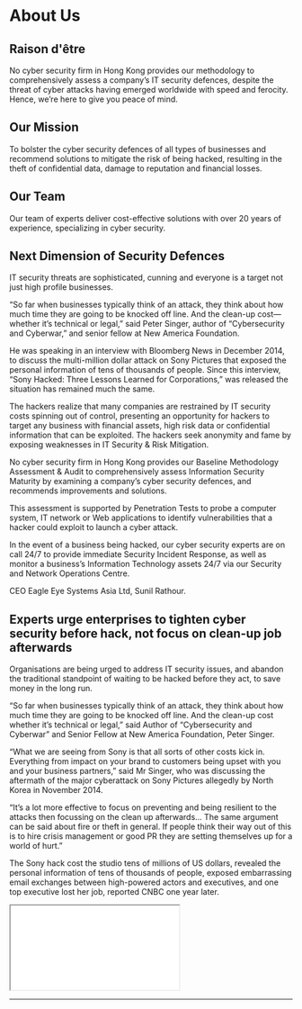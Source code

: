 About Us
========

Raison d'être
-------------

No cyber security firm in Hong Kong provides our methodology to comprehensively assess a company’s IT security defences, despite the threat of cyber attacks having emerged worldwide with speed and ferocity. Hence, we’re here to give you peace of mind.

Our Mission
-----------

To bolster the cyber security defences of all types of businesses and recommend solutions to mitigate the risk of being hacked, resulting in the theft of confidential data, damage to reputation and financial losses.

Our Team
--------

Our team of experts deliver cost-effective solutions with over 20 years of experience, specializing in cyber security.

Next Dimension of Security Defences
-----------------------------------

IT security threats are sophisticated, cunning and everyone is a target not just high profile businesses.

“So far when businesses typically think of an attack, they think about how much time they are going to be knocked off line. And the clean-up cost—whether it’s technical or legal,” said Peter Singer, author of “Cybersecurity and Cyberwar,” and senior fellow at New America Foundation.

He was speaking in an interview with Bloomberg News in December 2014, to discuss the multi-million dollar attack on Sony Pictures that exposed the personal information of tens of thousands of people. Since this interview, “Sony Hacked: Three Lessons Learned for Corporations,” was released the situation has remained much the same.

The hackers realize that many companies are restrained by IT security costs spinning out of control, presenting an opportunity for hackers to target any business with financial assets, high risk data or confidential information that can be exploited. The hackers seek anonymity and fame by exposing weaknesses in IT Security & Risk Mitigation.

No cyber security firm in Hong Kong provides our Baseline Methodology Assessment & Audit to comprehensively assess Information Security Maturity by examining a company’s cyber security defences, and recommends improvements and solutions.

This assessment is supported by Penetration Tests to probe a computer system, IT network or Web applications to identify vulnerabilities that a hacker could exploit to launch a cyber attack.

In the event of a business being hacked, our cyber security experts are on call 24/7 to provide immediate Security Incident Response, as well as monitor a business’s Information Technology assets 24/7 via our Security and Network Operations Centre.

CEO Eagle Eye Systems Asia Ltd, Sunil Rathour.

<div id="binary-face" class="full-width"></div>


Experts urge enterprises to tighten cyber security before hack, not focus on clean-up job afterwards
------------------------------------------------------------------------

Organisations are being urged to address IT security issues, and abandon the traditional standpoint of waiting to be hacked before they act, to save money in the long run.

“So far when businesses typically think of an attack, they think about how much time they are going to be knocked off line. And the clean-up cost whether it’s technical or legal,” said Author of “Cybersecurity and Cyberwar” and Senior Fellow at New America Foundation, Peter Singer.

“What we are seeing from Sony is that all sorts of other costs kick in. Everything from impact on your brand to customers being upset with you and your business partners,” said Mr Singer, who was discussing the aftermath of the major cyberattack on Sony Pictures allegedly by North Korea in November 2014.

“It’s a lot more effective to focus on preventing and being resilient to the attacks then focussing on the clean up afterwards… The same argument can be said about fire or theft in general. If people think their way out of this is to hire crisis management or good PR they are setting themselves up for a world of hurt.”

The Sony hack cost the studio tens of millions of US dollars, revealed the personal information of tens of thousands of people, exposed embarrassing email exchanges between high-powered actors and executives, and one top executive lost her job, reported CNBC one year later.


<iframe id="youtube" src="//www.youtube.com/embed/VNXeBZuo8eM"></iframe>

_________